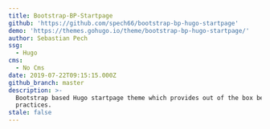 ```yaml
---
title: Bootstrap-BP-Startpage
github: 'https://github.com/spech66/bootstrap-bp-hugo-startpage'
demo: 'https://themes.gohugo.io/theme/bootstrap-bp-hugo-startpage/'
author: Sebastian Pech
ssg:
  - Hugo
cms:
  - No Cms
date: 2019-07-22T09:15:15.000Z
github_branch: master
description: >-
  Bootstrap based Hugo startpage theme which provides out of the box best
  practices.
stale: false
---
```


